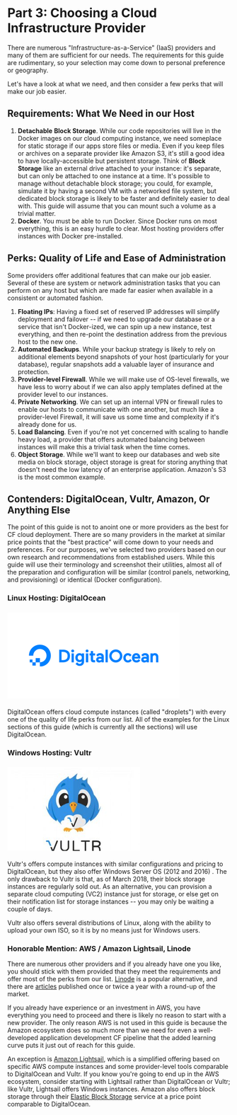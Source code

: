 # Part 3: Choosing a Cloud Infrastructure Provider

There are numerous "Infrastructure-as-a-Service" \(IaaS\) providers and many of them are sufficient for our needs. The requirements for this guide are rudimentary, so your selection may come down to personal preference or geography.

Let's have a look at what we need, and then consider a few perks that will make our job easier.

## Requirements: What We Need in our Host

1. **Detachable** **Block Storage**. While our code repositories will live in the Docker images on our cloud computing instance, we need someplace for static storage if our apps store files or media. Even if you keep files or archives on a separate provider like Amazon S3, it's still a good idea to have locally-accessible but persistent storage. Think of **Block Storage** like an external drive attached to your instance: it's separate, but can only be attached to one instance at a time. It's possible to manage without detachable block storage; you could, for example, simulate it by having a second VM with a networked file system, but dedicated block storage is likely to be faster and definitely easier to deal with. This guide will assume that you can mount such a volume as a trivial matter.
2. **Docker**. You must be able to run Docker. Since Docker runs on most everything, this is an easy hurdle to clear. Most hosting providers offer instances with Docker pre-installed.

## Perks: Quality of Life and Ease of Administration

Some providers offer additional features that can make our job easier. Several of these are system or network administration tasks that you can perform on any host but which are made far easier when available in a consistent or automated fashion.

1. **Floating IPs**: Having a fixed set of reserved IP addresses will simplify deployment and failover -- if we need to upgrade our database or a service that isn't Docker-ized, we can spin up a new instance, test everything, and then re-point the destination address from the previous host to the new one.
2. **Automated Backups**. While your backup strategy is likely to rely on additional elements beyond snapshots of your host \(particularly for your database\), regular snapshots add a valuable layer of insurance and protection.
3. **Provider-level Firewall**. While we will make use of OS-level firewalls, we have less to worry about if we can also apply templates defined at the provider level to our instances.
4. **Private Networking**. We can set up an internal VPN or firewall rules to enable our hosts to communicate with one another, but much like a provider-level Firewall, it will save us some time and complexity if it's already done for us.
5. **Load Balancing**. Even if you're not yet concerned with scaling to handle heavy load, a provider that offers automated balancing between instances will make this a trivial task when the time comes.
6. **Object Storage**. While we'll want to keep our databases and web site media on block storage, object storage is great for storing anything that doesn't need the low latency of an enterprise application. Amazon's S3 is the most common example.

## Contenders: DigitalOcean, Vultr, Amazon, Or Anything Else

The point of this guide is not to anoint one or more providers as the best for CF cloud deployment. There are so many providers in the market at similar price points that the "best practice" will come down to your needs and preferences. For our purposes, we've selected two providers based on our own research and recommendations from established users. While this guide will use their terminology and screenshot their utilities, almost all of the preparation and configuration will be similar \(control panels, networking, and provisioning\) or identical \(Docker configuration\).

### Linux Hosting: DigitalOcean

### [![](/assets/digitalocean_1_390x195.png)](https://digitalocean.com)

DigitalOcean offers cloud compute instances \(called "droplets"\) with every one of the quality of life perks from our list.  All of the examples for the Linux sections of this guide \(which is currently all the sections\) will use DigitalOcean.

### Windows Hosting: Vultr

### [![](/assets/Vultr-VPS-Review_00-300x190.jpg)](https://vultr.com)

Vultr's offers compute instances with similar configurations and pricing to DigitalOcean, but they also offer Windows Server OS \(2012 and 2016\) . The only drawback to Vultr is that, as of March 2018, their block storage instances are regularly sold out. As an alternative, you can provision a separate cloud computing \(VC2\) instance just for storage, or else get on their notification list for storage instances -- you may only be waiting a couple of days.

Vultr also offers several distributions of Linux, along with the ability to upload your own ISO, so it is by no means just for Windows users.

### Honorable Mention: AWS / Amazon Lightsail, Linode

There are numerous other providers and if you already have one you like, you should stick with them provided that they meet the requirements and offer most of the perks from our list. [Linode](https://www.linode.com/) is a popular alternative, and there are [articles](https://www.mamboserver.com/digitalocean-alternatives/) published once or twice a year with a round-up of the market.

If you already have experience or an investment in AWS, you have everything you need to proceed and there is likely no reason to start with a new provider. The only reason AWS is not used in this guide is because the Amazon ecosystem does so much more than we need for even a well-developed application development CF pipeline that the added learning curve puts it just out of reach for this guide.

An exception is [Amazon Lightsail](https://aws.amazon.com/lightsail/), which is a simplified offering based on specific AWS compute instances and some provider-level tools comparable to DigitalOcean and Vultr. If you know you're going to end up in the AWS ecosystem, consider starting with Lightsail rather than DigitalOcean or Vultr; like Vultr, Lightsail offers Windows instances. Amazon also offers block storage through their [Elastic Block Storage](https://aws.amazon.com/ebs/pricing/) service at a price point comparable to DigitalOcean.


